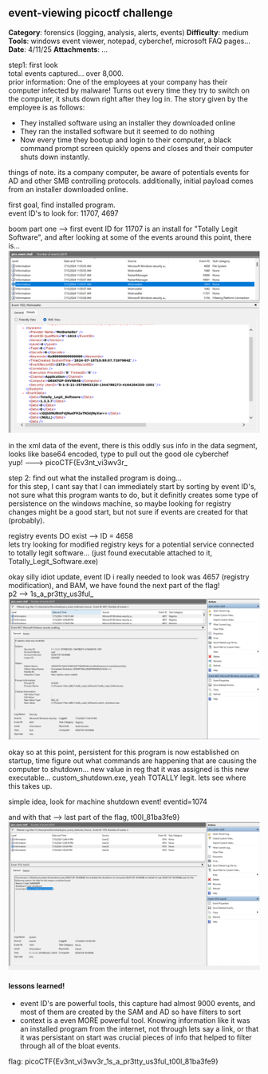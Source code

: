 ## event-viewing picoctf challenge ##
**Category**: forensics (logging, analysis, alerts, events)
**Difficulty**: medium
**Tools**: windows event viewer, notepad, cyberchef, microsoft FAQ pages... 
**Date**: 4/11/25
**Attachments**: ...

step1: first look <br>
total events captured... over 8,000. <br>
prior information: One of the employees at your company has their computer infected by malware! Turns out every time they try to switch on the computer, it shuts down right after they log in. The story given by the employee is as follows:
- They installed software using an installer they downloaded online
- They ran the installed software but it seemed to do nothing
- Now every time they bootup and login to their computer, a black command prompt screen quickly opens and closes and their computer shuts down instantly.

things of note. its a company computer, be aware of potentials events for AD and other SMB controlling protocols. additionally, initial payload comes from an installer downloaded online. <br>

first goal, find installed program.<br>
event ID's to look for: 11707, 4697    <br>

boom part one --> first event ID for 11707 is an install for "Totally Legit Software", and after looking at some of the events around this point, there is...<br>
![img](images/picoeventchall1.png)

in the xml data of the event, there is this oddly sus info in the data segment, looks like base64 encoded, type to pull out the good ole cyberchef<br>
yup! ---> picoCTF{Ev3nt_vi3wv3r_ <br>

step 2: find out what the installed program is doing... <br>
for this step, I cant say that I can immediately start by sorting by event ID's, not sure what this program wants to do, but it definitly creates some type of persistence on the windows machine, so maybe looking for registry changes might be a good start, but not sure if events are created for that (probably).<br>

registry events DO exist --> ID = 4658 <br>
lets try looking for modified registry keys for a potential service connected to totally legit software...  (just found executable attached to it, Totally_Legit_Software.exe)

okay silly idiot update, event ID i really needed to look was 4657 (registry modification), and BAM, we have found the next part of the flag!<br>
p2 --> 1s_a_pr3tty_us3ful_<br>
![img](images/picoeventchall2.png)

okay so at this point, persistent for this program is now established on startup, time figure out what commands are happening that are causing the computer to shutdown...
new value in reg that it was assigned is this new executable... custom_shutdown.exe, yeah TOTALLY legit. lets see where this takes up. <br>

simple idea, look for machine shutdown event!   eventid=1074 <br>

and with that --> last part of the flag, t00l_81ba3fe9} <br>
![img](images/picoeventchall3.png)


#### lessons learned! ####
- event ID's are powerful tools, this capture had almost 9000 events, and most of them are created by the SAM and AD so have filters to sort 
- context is a even MORE powerful tool. Knowing information like it was an installed program from the internet, not through lets say a link, or that it was persistant on start was crucial pieces of info that helped to filter through all of the bloat events.

flag: picoCTF{Ev3nt_vi3wv3r_1s_a_pr3tty_us3ful_t00l_81ba3fe9}